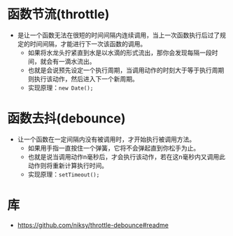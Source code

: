 
# 函数节流(throttle)
* 是让一个函数无法在很短的时间间隔内连续调用，当上一次函数执行后过了规定的时间间隔，才能进行下一次该函数的调用。
    - 如果将水龙头拧紧直到水是以水滴的形式流出，那你会发现每隔一段时间，就会有一滴水流出。
    - 也就是会说预先设定一个执行周期，当调用动作的时刻大于等于执行周期则执行该动作，然后进入下一个新周期。
    - 实现原理：```new Date();```

# 函数去抖(debounce)
* 让一个函数在一定间隔内没有被调用时，才开始执行被调用方法。
    - 如果用手指一直按住一个弹簧，它将不会弹起直到你松手为止。
    - 也就是说当调用动作n毫秒后，才会执行该动作，若在这n毫秒内又调用此动作则将重新计算执行时间。
    - 实现原理：```setTimeout();```

# 库
* https://github.com/niksy/throttle-debounce#readme
